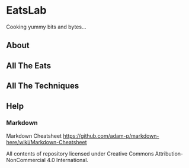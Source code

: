 # EatsLab
Cooking yummy bits and bytes...

## About

## All The Eats

## All The Techniques

## Help

### Markdown

Markdown Cheatsheet
https://github.com/adam-p/markdown-here/wiki/Markdown-Cheatsheet

All contents of repository licensed under Creative Commons Attribution-NonCommercial 4.0 International.
